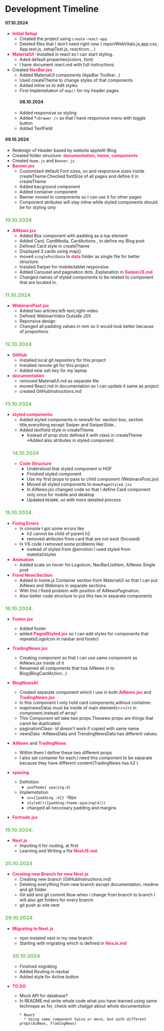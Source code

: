<style>h3 {color:#6BBF59;} strong {color:#ff1d58;} html { scroll-behavior: smooth;} </style>

# Development Timeline


#### 07.10.2024
* **Initial Setup**
  * Created the project using `create-react-app`.
  * Deleted files that I don't need right now ( reportWebVitals.js,app.css, App.test.js, setupTest.js, reactIcon... )
* **MaterialUI** -Installed in react so I can start styling.
  * Aded default properties(colors, font)
  * I have document react.md with full instructions
* Created **NavBar.jsx**
  * Added MaterialUI components (AppBar Toolbar...)
  * Used createTheme to change styles of that components
  * Added inline sx to edit styles
  * First Implemetation of `map()` for my header pages
    #### 08.10.2024
  * Added responsive sx styling
  * Added *```<Drawer />``` so that I have responsive menu with toggle button
  * Added TextField

#### 09.10.2024

* Redesign of Header based by website appleAI-Blog
* Created folder structure: **documentation**, **home**, **components**.
* Created `Home.js` and `Banner.js`
* **Banner.jsx**
  * Customized default Font sizes, so and responsive sizes inside createTheme.Checked fontSize of all pages and define it in createTheme
  * Added bacground component
  * Added container component
  * Banner moved to components so I can use it for other pages
  * Component atributes will stay inline while styled components should be for styling only

### 10.10.2024

* **AiNews.jsx**
    * Added Box component with padding as a top element
    * Added Card, CardMedia, CardActions , to define my Blog post
    * Defined Card style in createTheme
    * Displayed 3 cards using map()
    * moved ```singlePostData``` to **data** folder as single file for better structure.
    * Instaled Swiper for mobile/tablet responsive.
    * Added Carousel and pagination dots ,Explanation in **SwiperJS.md**.
    * Changed names of styled components to be related to component that are located in.

### 11.10.2024

* **WebinarsPost.jsx**
  * Added two articles:left-text,right-video
  * Defined WebinarVideo Outside JSX
  * Reponsive design
  * Changed all padding values in rem so it would look better because of proportions
    
### 12.10.2024
* **GitHub**
  * Installed local git repository for this project
  * Installed remote git for this project
  * Added new ssh key for my laptop
* **documentation**
  * removed MaterialUI.md as separate file
  * moved React.md in documentation so I can update it same as project
  * created GitHubInstructions.md
### 13.10.2024
* **styled components**
  * Added styled components in newsAI for: section box, section title,everything except Swiper and SwiperSlide..
  * Added textfield style in createTheme
      * Instead of prop slots defined it with class in createTheme
  *Added also atributes in styled component.
  ### 14.10.2024
  * **Code Structure**
    * Understood that styled component is HOF
    * Finished styled component
    * Use my first props to pass to child component (WebinarsPost.jsx)
    * Moved all styled components to ```HomePageStyled.jsx```
    * In AiNews.jsx changed code so that I define Card component only once for mobile and desktop
    * Updated ```README.md``` with more detailed process
### 15.10.2024.
* **Fixing Errors**
  * In console I got some errors like 
    * h2 cannot be child of parent h2
    * removed atributes from card that are not exist (focused)
  * In VS code I removed some problems like:
    * instead of styled from @emotion I used styled from matetial/styles
* **Animation**
  * Added scale on hover for:LogoIcon, NavBarListItem, AiNews Single post
* **Fixed NewsSection**
  * Added in home.js Container section from MaterialUI  so that I can put AiNews and Webinars in separate sections.
  * With this I fixed problem with position of AiNewsPagination.
  * Also better code structure to put this two in separate components 
### 16.10.2024.
* **Footer.jsx**
    * Added footer
    * added **PagedStyled.jsx** so I can add styles for components that repeats(LogoIcon in navbar and footer)
* **TradingNews.jsx**
  * Creating component so that I can use same component as AiNews.jsx inside of it
  * Renamed all components that has AINews in to Blog(BlogCardAction...)
* **BlogNewsAI**
  * Created separate component which I use in both **AiNews.jsx** and **TradingNews.jsx**
  * In this component I only hold card components,without container.
  * map(newsData) must be inside of main element(<></>) in component,instead of array!
  *  This Component wil take two props.Thesewo props are things that canot be duplicated:
    * paginationClass- id doesn't work if copied with same name
    * newsData -AiNewsData and TrendingNewsData has different values.
* **AiNews** and **TradingNews**
  * Within them I define these two different props
  * I also set container for each,I need this component to be separate because they have different content(TradingNews has h2 )

* **spacing** 
  * Definition
    * ```useTheme{ spacing:4}```
  * Implemetation
    * ```sx={{padding :4}}``` -16px
    * ```styled()({padding:theme.spacing(4)})```
    * changed all neccesary  padding and margins 
* **Fortrade.jsx**
### 19.10.2024.
  * **Next.js**
    * Impoting it for routing, at first
    * Learning and Writing a file **NextJS.md**.
### 25.10.2024
  * **Creating new Branch for new Next.js**
    * Creating new branch (GitHubInstructions.md)
    * Deleting everything from new branch except documentation, readme and git folder.
    * Git add and git commit.Now when i change from branch to branch I will also get folders for every branch
    * git push ai-site next

### 29.10.2024
  * **Migrating to Next.js**
    * npm instaled next in my new branch
    * Starting with migrating which is defined in **NexJs.md**
    ### 30.10.2024
    * Finished migrating
    * Added Routing in navbar
    * Added style for Active button



* **TO DO**
  * Mock API for database?
  * In README.md write whole code what you have learned using same technique as for, check with chatgpt about whole documentation
      ```
      * React
        * Using same component twice or more, but with different props(AiNews, TradingNews)
      ```
  